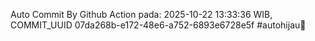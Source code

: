 Auto Commit By Github Action pada: 2025-10-22 13:33:36 WIB, COMMIT_UUID 07da268b-e172-48e6-a752-6893e6728e5f #autohijau🗿
